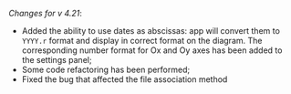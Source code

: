 _Changes for v 4.21_:
- Added the ability to use dates as abscissas: app will convert them to `YYYY.r` format and display in correct format on the diagram. The corresponding number format for Ox and Oy axes has been added to the settings panel;
- Some code refactoring has been performed;
- Fixed the bug that affected the file association method
